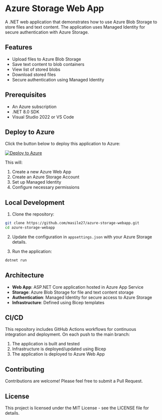 # Azure Storage Web App

A .NET web application that demonstrates how to use Azure Blob Storage to store files and text content. The application uses Managed Identity for secure authentication with Azure Storage.

## Features

- Upload files to Azure Blob Storage
- Save text content to blob containers
- View list of stored blobs
- Download stored files
- Secure authentication using Managed Identity

## Prerequisites

- An Azure subscription
- .NET 8.0 SDK
- Visual Studio 2022 or VS Code

## Deploy to Azure

Click the button below to deploy this application to Azure:

[![Deploy to Azure](https://aka.ms/deploytoazurebutton)](https://portal.azure.com/#create/Microsoft.Template/uri/https%3A%2F%2Fraw.githubusercontent.com%2Fmasile27%2Fazure-storage-webapp%2Fmain%2Finfra%2Fazuredeploy.json)

This will:
1. Create a new Azure Web App
2. Create an Azure Storage Account
3. Set up Managed Identity
4. Configure necessary permissions

## Local Development

1. Clone the repository:
```bash
git clone https://github.com/masile27/azure-storage-webapp.git
cd azure-storage-webapp
```

2. Update the configuration in `appsettings.json` with your Azure Storage details.

3. Run the application:
```bash
dotnet run
```

## Architecture

- **Web App**: ASP.NET Core application hosted in Azure App Service
- **Storage**: Azure Blob Storage for file and text content storage
- **Authentication**: Managed Identity for secure access to Azure Storage
- **Infrastructure**: Defined using Bicep templates

## CI/CD

This repository includes GitHub Actions workflows for continuous integration and deployment. On each push to the main branch:
1. The application is built and tested
2. Infrastructure is deployed/updated using Bicep
3. The application is deployed to Azure Web App

## Contributing

Contributions are welcome! Please feel free to submit a Pull Request.

## License

This project is licensed under the MIT License - see the LICENSE file for details.